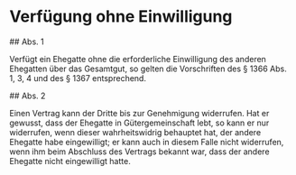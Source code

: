 # Verfügung ohne Einwilligung



\#\# Abs. 1

 Verfügt ein Ehegatte ohne die erforderliche Einwilligung des anderen Ehegatten über das Gesamtgut, so gelten die Vorschriften des § 1366 Abs. 1, 3, 4 und des § 1367 entsprechend.

\#\# Abs. 2

 Einen Vertrag kann der Dritte bis zur Genehmigung widerrufen. Hat er gewusst, dass der Ehegatte in Gütergemeinschaft lebt, so kann er nur widerrufen, wenn dieser wahrheitswidrig behauptet hat, der andere Ehegatte habe eingewilligt; er kann auch in diesem Falle nicht widerrufen, wenn ihm beim Abschluss des Vertrags bekannt war, dass der andere Ehegatte nicht eingewilligt hatte. 

